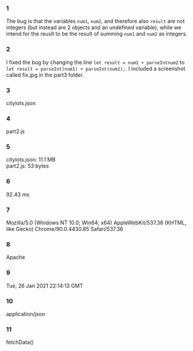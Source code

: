 ### 1
The bug is that the variables `num1`, `num2`, and therefore also `result` are not integers (but instead are 2 objects and an undefined variable), while we intend for the reuslt to be the result of summing `num1` and `num2` as integers. 
### 2
I fixed the bug by changing the line `let result = num1 + parseIntnum2` to `let result = parseInt(num1) + parseInt(num2);`.
I included a screenshot called fix.jpg in the part3 folder.
### 3
citylots.json
### 4
part2.js
### 5
citylots.json: 11.1 MB  
part2.js: 53 bytes
### 6
92.43 ms
### 7
Mozilla/5.0 (Windows NT 10.0; Win64; x64) AppleWebKit/537.36 (KHTML, like Gecko) Chrome/90.0.4430.85 Safari/537.36
### 8
Apache
### 9
Tue, 26 Jan 2021 22:14:13 GMT
### 10
application/json
### 11
fetchData()